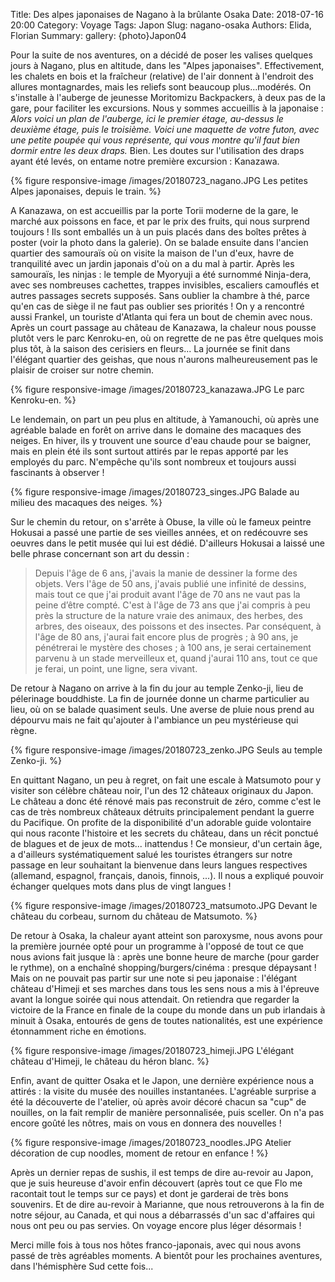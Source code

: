 Title: Des alpes japonaises de Nagano à la brûlante Osaka
Date: 2018-07-16 20:00
Category: Voyage
Tags: Japon
Slug: nagano-osaka
Authors: Elida, Florian
Summary: 
gallery: {photo}Japon04

Pour la suite de nos aventures, on a décidé de poser les valises quelques jours à Nagano, plus en altitude, dans les "Alpes japonaises". Effectivement, les chalets en bois et la fraîcheur (relative) de l'air donnent à l'endroit des allures montagnardes, mais les reliefs sont beaucoup plus...modérés. On s'installe à l'auberge de jeunesse Moritomizu Backpackers, à deux pas de la gare, pour faciliter les excursions. Nous y sommes accueillis à la japonaise : *Alors voici un plan de l'auberge, ici le premier étage, au-dessus le deuxième étage, puis le troisième. Voici une maquette de votre futon, avec une petite poupée qui vous représente, qui vous montre qu'il faut bien dormir entre les deux draps.* Bien. Les doutes sur l'utilisation des draps ayant été levés, on entame notre première excursion : Kanazawa. 

{% figure responsive-image /images/20180723_nagano.JPG Les petites Alpes japonaises, depuis le train. %}

A Kanazawa, on est accueillis par la porte Torii moderne de la gare, le marché aux poissons en face, et par le prix des fruits, qui nous surprend toujours ! Ils sont emballés un à un puis placés dans des boîtes prêtes à poster (voir la photo dans la galerie). On se balade ensuite dans l'ancien quartier des samouraïs où on visite la maison de l'un d'eux, havre de tranquilité avec un jardin japonais d'où on a du mal à partir. 
Après les samouraïs, les ninjas : le temple de Myoryuji a été surnommé Ninja-dera, avec ses nombreuses cachettes, trappes invisibles, escaliers camouflés et autres passages secrets supposés. Sans oublier la chambre à thé, parce qu'en cas de siège il ne faut pas oublier ses priorités ! On y a rencontré aussi Frankel, un touriste d'Atlanta qui fera un bout de chemin avec nous. 
Après un court passage au château de Kanazawa, la chaleur nous pousse plutôt vers le parc Kenroku-en, où on regrette de ne pas être quelques mois plus tôt, à la saison des cerisiers en fleurs... La journée se finit dans l'élégant quartier des geishas, que nous n'aurons malheureusement pas le plaisir de croiser sur notre chemin. 

{% figure responsive-image /images/20180723_kanazawa.JPG Le parc Kenroku-en. %}

Le lendemain, on part un peu plus en altitude, à Yamanouchi, où après une agréable balade en forêt on arrive dans le domaine des macaques des neiges. En hiver, ils y trouvent une source d'eau chaude pour se baigner, mais en plein été ils sont surtout attirés par le repas apporté par les employés du parc. N'empêche qu'ils sont nombreux et toujours aussi fascinants à observer !

{% figure responsive-image /images/20180723_singes.JPG Balade au milieu des macaques des neiges. %}

Sur le chemin du retour, on s'arrête à Obuse, la ville où le fameux peintre Hokusai a passé une partie de ses vieilles années, et on redécouvre ses oeuvres dans le petit musée qui lui est dédié. D'ailleurs Hokusai a laissé une belle phrase concernant son art du dessin :

> Depuis l'âge de 6 ans, j'avais la manie de dessiner la forme des objets. Vers l'âge de 50 ans, j'avais publié une infinité de dessins, mais tout ce que j'ai produit avant l'âge de 70 ans ne vaut pas la peine d’être compté. C'est à l'âge de 73 ans que j'ai compris à peu près la structure de la nature vraie des animaux, des herbes, des arbres, des oiseaux, des poissons et des insectes. Par conséquent, à l'âge de 80 ans, j'aurai fait encore plus de progrès ; à 90 ans, je pénétrerai le mystère des choses ; à 100 ans, je serai certainement parvenu à un stade merveilleux et, quand j'aurai 110 ans, tout ce que je ferai, un point, une ligne, sera vivant.

De retour à Nagano on arrive à la fin du jour au temple Zenko-ji, lieu de pélerinage bouddhiste. La fin de journée donne un charme particulier au lieu, où on se balade quasiment seuls. Une averse de pluie nous prend au dépourvu mais ne fait qu'ajouter à  l'ambiance un peu mystérieuse qui règne. 

{% figure responsive-image /images/20180723_zenko.JPG Seuls au temple Zenko-ji. %}

En quittant Nagano, un peu à regret, on fait une escale à Matsumoto pour y visiter son célèbre château noir, l'un des 12 châteaux originaux du Japon. Le château a donc été rénové mais pas reconstruit de zéro, comme c'est le cas de très nombreux châteaux détruits principalement pendant la guerre du Pacifique. On profite de la disponibilité d'un adorable guide volontaire qui nous raconte l'histoire et les secrets du château, dans un récit ponctué de blagues et de jeux de mots... inattendus ! Ce monsieur, d'un certain âge, a d'ailleurs systématiquement salué les touristes étrangers sur notre passage en leur souhaitant la bienvenue dans leurs langues respectives (allemand, espagnol, français, danois, finnois, ...). Il nous a expliqué pouvoir échanger quelques mots dans plus de vingt langues ! 

{% figure responsive-image /images/20180723_matsumoto.JPG Devant le château du corbeau, surnom du château de Matsumoto. %}

De retour à Osaka, la chaleur ayant atteint son paroxysme, nous avons pour la première journée opté pour un programme à l'opposé de tout ce que nous avions fait jusque là : après une bonne heure de marche (pour garder le rythme), on a enchaîné shopping/burgers/cinéma : presque dépaysant !
Mais on ne pouvait pas partir sur une note si peu japonaise : l'élégant château d'Himeji et ses marches dans tous les sens nous a mis à l'épreuve avant la longue soirée qui nous attendait. On retiendra que regarder la victoire de la France en finale de la coupe du monde dans un pub irlandais à minuit à Osaka, entourés de gens de toutes nationalités, est une expérience étonnamment riche en émotions. 

{% figure responsive-image /images/20180723_himeji.JPG L'élégant château d'Himeji, le château du héron blanc. %}

Enfin, avant de quitter Osaka et le Japon, une dernière expérience nous a attirés : la visite du musée des nouilles instantanées. L'agréable surprise a été la découverte de l'atelier, où après avoir décoré chacun sa "cup" de nouilles, on la fait remplir de manière personnalisée, puis sceller. On n'a pas encore goûté les nôtres, mais on vous en donnera des nouvelles !

{% figure responsive-image /images/20180723_noodles.JPG Atelier décoration de cup noodles, moment de retour en enfance ! %}

Après un dernier repas de sushis, il est temps de dire au-revoir au Japon, que je suis heureuse d'avoir enfin découvert (après tout ce que Flo me racontait tout le temps sur ce pays) et dont je garderai de très bons souvenirs. 
Et de dire au-revoir à Marianne, que nous retrouverons à la fin de notre séjour, au Canada, et qui nous a débarrassés d'un sac d'affaires qui nous ont peu ou pas servies. On voyage encore plus léger désormais !

Merci mille fois à tous nos hôtes franco-japonais, avec qui nous avons passé de très agréables moments. 
A bientôt pour les prochaines aventures, dans l'hémisphère Sud cette fois...

